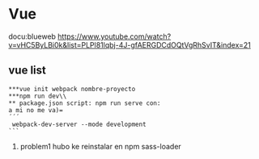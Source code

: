 # Vue
docu:blueweb https://www.youtube.com/watch?v=vHC5ByLBi0k&list=PLPl81lqbj-4J-gfAERGDCdOQtVgRhSvIT&index=21
## vue list
    ***vue init webpack nombre-proyecto
    ***npm run dev\\ 
    ** package.json script: npm run serve con:
    a mi no me va)=
    ´´´
     webpack-dev-server --mode development
    ```
1. problem1 hubo ke reinstalar en npm sass-loader

